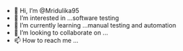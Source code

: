 - 👋 Hi, I’m @Mridulika95
- 👀 I’m interested in ...software testing
- 🌱 I’m currently learning ...manual testing and automation
- 💞️ I’m looking to collaborate on ...
- 📫 How to reach me ...

<!---
Mridulika95/Mridulika95 is a ✨ special ✨ repository because its `README.md` (this file) appears on your GitHub profile.
You can click the Preview link to take a look at your changes.
--->
